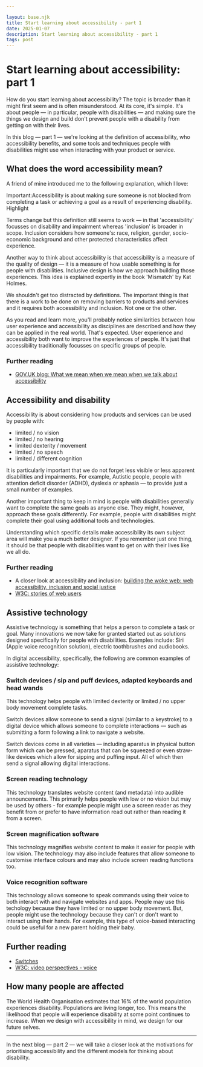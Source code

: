 ```yaml
---

layout: base.njk
title: Start learning about accessibility - part 1
date: 2025-01-07
description: Start learning about accessibility - part 1
tags: post
---
```


# Start learning about accessibility: part 1   

How do you start learning about accessibility? The topic is broader than it might first seem and is often misunderstood. At its core, it's simple. It's about people &mdash; in particular, people with disabilities &mdash; and making sure the things we design and build don't prevent people with a disability from getting on with their lives. 

In this blog &mdash; part 1 &mdash; we're looking at the definition of accessibility, who accessibility benefits, and some tools and techniques people with disabilities might use when interacting with your product or service.

## What does the word accessibility mean?

A friend of mine introduced me to the following explanation, which I love:

<p class="highlight">
<span class="visually-hidden">Important:</span>Accessibility is about making sure someone is not blocked from completing a task or achieving a goal as a result of experiencing disability.
<span class="tag" aria-hidden="true">Highlight</span>
</p>



Terms change but this definition still seems to work &mdash; in that 'accessibility' focusses on disability and impairment whereas 'inclusion' is broader in scope. Inclusion considers how someone's: race, religion, gender, socio-economic background and other protected characteristics affect experience. 

Another way to think about accessibility is that accessibility is a measure of the quality of design &mdash; it is a measure of how usable something is for people with disabilities. Inclusive design is how we approach building those experiences. This idea is explained expertly in the book 'Mismatch' by Kat Holmes. 

We shouldn't get too distracted by definitions. The important thing is that there is a work to be done on removing barriers to products and services and it requires both accessibility and inclusion. Not one or the other. 

As you read and learn more, you'll probably notice similarities between how user experience and accessibility as disciplines are described and how they can be applied in the real world. That's expected. User experience and accessibility both want to improve the experiences of people. It's just that accessibility traditionally focusses on specific groups of people. 

### Further reading
- [GOV.UK blog: What we mean when we mean when we talk about accessibility](https://accessibility.blog.gov.uk/2016/05/16/what-we-mean-when-we-talk-about-accessibility-2/) 


## Accessibility and disability 

Accessibility is about considering how products and services can be used by people with:

- limited / no vision
- limited / no hearing
- limited dexterity / movement 
- limited / no speech
- limited / different cognition

It is particularly important that we do not forget less visible or less apparent disabilities and impairments. For example, Autistic people, people with attention deficit disorder (ADHD), dyslexia or aphasia &mdash; to provide just a small number of examples. 

Another important thing to keep in mind is people with disabilities generally want to complete the same goals as anyone else. They might, however, approach these goals differently. For example, people with disabilities might complete their goal using additional tools and technologies. 

Understanding which specific details make accessibility its own subject area will make you a much better designer. If you remember just one thing, it should be that people with disabilities want to get on with their lives like we all do.   

### Further reading
- A closer look at accessibility and inclusion: [building the woke web: web accessibility, inclusion and social justice](https://alistapart.com/article/building-the-woke-web/) 
- [W3C: stories of web users](https://www.w3.org/WAI/people-use-web/user-stories/)

## Assistive technology 

Assistive technology is something that helps a person to complete a task or goal. Many innovations we now take for granted started out as solutions designed specifically for people with disabilities. Examples include: Siri (Apple voice recognition solution), electric toothbrushes and audiobooks. 

In digital accessibility, specifically, the following are common examples of assistive technology:

### Switch devices / sip and puff devices, adapted keyboards and head wands
This technology helps people with limited dexterity or limited / no upper body movement complete tasks.

Switch devices allow someone to send a signal (similar to a keystroke) to a digital device which allows someone to complete interactions &mdash; such as submitting a form following a link to navigate a website. 

Switch devices come in all varieties &mdash; including aparatus in physical button form which can be pressed, aparatus that can be squeezed or even straw-like devices which allow for sipping and puffing input. All of which then send a signal allowing digital interactions. 

### Screen reading technology
This technology translates website content (and metadata) into audible announcements. This primarily helps people with low or no vision but may be used by others - for example people might use a screen reader as they benefit from or prefer to have information read out rather than reading it from a screen. 

### Screen magnification software
This technology magnifies website content to make it easier for people with low vision. The technology may also include features that allow someone to customise interface colours and may also include screen reading functions too. 

### Voice recognition software
This technology allows someone to speak commands using their voice to both interact with and navigate websites and apps. People may use this techology because they have limited or no upper body movement. But, people might use the technology because they can't or don't want to interact using their hands. For example, this type of voice-based interacting could be useful for a new parent holding their baby. 

## Further reading
- [Switches](https://axesslab.com/switches/)
- [W3C: video perspectives - voice](https://www.w3.org/WAI/perspective-videos/voice/)

## How many people are affected
The World Health Organisation estimates that 16% of the world population experiences disability. Populations are living longer, too. This means the likelihood that people will experience disability at some point continues to increase. When we design with accessibility in mind, we design for our future selves. 

<hr>

In the next blog &mdash; part 2 &mdash; we will take a closer look at the motivations for prioritising accessibility and the different models for thinking about disability.
</p>